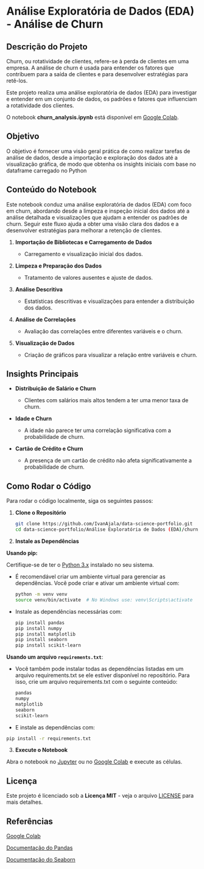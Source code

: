 # Análise Exploratória de Dados (EDA) - Análise de Churn

## Descrição do Projeto
Churn, ou rotatividade de clientes, refere-se à perda de clientes em uma empresa. A análise de churn é usada para entender os fatores que contribuem para a saída de clientes e para desenvolver estratégias para retê-los.

Este projeto realiza uma análise exploratória de dados (EDA) para investigar e entender em um conjunto de dados, os padrões e fatores que influenciam a rotatividade dos clientes.

O notebook **churn_analysis.ipynb** está disponível em [Google Colab](https://github.com/IvanAjala/data-science-portfolio/tree/main/An%C3%A1lise%20Explorat%C3%B3ria%20de%20Dados%20(EDA)/churn_analysis/notebooks).

## Objetivo

O objetivo é fornecer uma visão geral prática de como realizar tarefas de análise de dados, desde a importação e exploração dos dados até a visualização gráfica, de modo que obtenha os insights iniciais com base no dataframe carregado no Python

## Conteúdo do Notebook

Este notebook conduz uma análise exploratória de dados (EDA) com foco em churn, abordando desde a limpeza e inspeção inicial dos dados até a análise detalhada e visualizações que ajudam a entender os padrões de churn. Seguir este fluxo ajuda a obter uma visão clara dos dados e a desenvolver estratégias para melhorar a retenção de clientes.

1. **Importação de Bibliotecas e Carregamento de Dados**
   - Carregamento e visualização inicial dos dados.

2. **Limpeza e Preparação dos Dados**
   - Tratamento de valores ausentes e ajuste de dados.

3. **Análise Descritiva**
   - Estatísticas descritivas e visualizações para entender a distribuição dos dados.

4. **Análise de Correlações**
   - Avaliação das correlações entre diferentes variáveis e o churn.

5. **Visualização de Dados**
   - Criação de gráficos para visualizar a relação entre variáveis e churn.

## Insights Principais

- **Distribuição de Salário e Churn**
  - Clientes com salários mais altos tendem a ter uma menor taxa de churn.
  
- **Idade e Churn**
  - A idade não parece ter uma correlação significativa com a probabilidade de churn.

- **Cartão de Crédito e Churn**
  - A presença de um cartão de crédito não afeta significativamente a probabilidade de churn.

## Como Rodar o Código

Para rodar o código localmente, siga os seguintes passos:

1. **Clone o Repositório**
   ```bash
   git clone https://github.com/IvanAjala/data-science-portfolio.git
   cd data-science-portfolio/Análise Exploratória de Dados (EDA)/churn_analysis/notebooks

2. **Instale as Dependências**

**Usando pip:**

Certifique-se de ter o [Python 3.x]() instalado no seu sistema.

- É recomendável criar um ambiente virtual para gerenciar as dependências. Você pode criar e ativar um ambiente virtual com:
  ```bash
  python -m venv venv
  source venv/bin/activate  # No Windows use: venv\Scripts\activate
  ```

- Instale as dependências necessárias com:
  ```bash
  pip install pandas 
  pip install numpy
  pip install matplotlib
  pip install seaborn
  pip install scikit-learn

  ```
**Usando um arquivo `requirements.txt`**:
- Você também pode instalar todas as dependências listadas em um arquivo requirements.txt se ele estiver disponível no repositório. Para isso, crie um arquivo requirements.txt com o seguinte conteúdo:
    ```bash
  pandas
  numpy
  matplotlib
  seaborn
  scikit-learn
  ```
- E instale as dependências com:

```bash
pip install -r requirements.txt
```
3. **Execute o Notebook**

Abra o notebook no [Jupyter]() ou no [Google Colab]() e execute as células.

## Licença

Este projeto é licenciado sob a **Licença MIT** - veja o arquivo [LICENSE](https://github.com/IvanAjala/data-science-portfolio/blob/main/LICENSE) para mais detalhes.

## Referências

[Google Colab]()

[Documentação do Pandas]()

[Documentação do Seaborn]()

